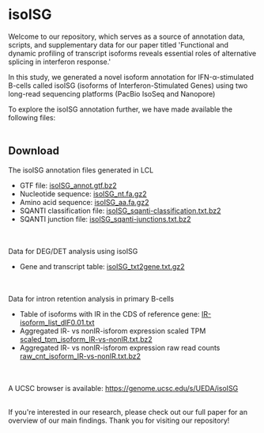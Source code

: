 # isoISG
Welcome to our repository, which serves as a source of annotation data, scripts, and supplementary data for our paper titled 'Functional and dynamic profiling of transcript isoforms reveals essential roles of alternative splicing in interferon response.'

In this study, we generated a novel isoform annotation for IFN-α-stimulated B-cells called isoISG (isoforms of Interferon-Stimulated Genes) using two long-read sequencing platforms (PacBio IsoSeq and Nanopore)

To explore the isoISG annotation further, we have made available the following files:<br><br>

## Download
The isoISG annotation files generated in LCL
- GTF file: [isoISG_annot.gtf.bz2](https://drive.google.com/u/4/uc?id=1kFI3qG0Vw7UmQ0ZBjPIg_ywyhoOGo6AY&export=download)
- Nucleotide sequence: [isoISG_nt.fa.gz2](https://drive.google.com/u/4/uc?id=1PtJjRlbOMu1S2FKIUlRC4VnsVWj7pdj2&export=download)
- Amino acid sequence: [isoISG_aa.fa.gz2](https://drive.google.com/u/4/uc?id=185qRJncPlqiT_u-yKvlWbB9n1nRijfk7&export=download)
- SQANTI classification file: [isoISG_sqanti-classification.txt.bz2](https://drive.google.com/u/4/uc?id=1D9037FZ3P-0va6guvpDL-wVvTETwA5aK&export=download)
- SQANTI junction file: [isoISG_sqanti-junctions.txt.bz2](https://drive.google.com/u/4/uc?id=1Q4hk-w22he1ccR3sSEwjXqF5VD-inIir&export=download)<br><br><br>

Data for DEG/DET analysis using isoISG
- Gene and transcript table: [isoISG_txt2gene.txt.gz2](https://drive.google.com/u/4/uc?id=1RlILCvVhpYRLrCpPuLLeMj3wOBniI8YO&export=download)
<br><br><br>

Data for intron retention analysis in primary B-cells
- Table of isoforms with IR in the CDS of reference gene: [IR-isoform_list_dIF0.01.txt](https://drive.google.com/u/4/uc?id=1ml7gjelLKipXSAltvD9DBVTmScI-M-vv&export=download)
- Aggregated IR- vs nonIR-isforom expression scaled TPM [scaled_tpm_isoform_IR-vs-nonIR.txt.bz2](https://drive.google.com/u/4/uc?id=1thHXeQEjJpjN2EqEER5q33HVegR_UnoB&export=download)
- Aggregated IR- vs nonIR-isforom expression raw read counts [raw_cnt_isoform_IR-vs-nonIR.txt.bz2](https://drive.google.com/u/4/uc?id=1grLqm4agsESMz11JkHfqbp9yv-KtpAIZ&export=download)<br><br><br>


A UCSC browser is available: https://genome.ucsc.edu/s/UEDA/isoISG<br><br>

If you're interested in our research, please check out our full paper for an overview of our main findings. Thank you for visiting our repository!


